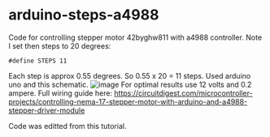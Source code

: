 # arduino-steps-a4988
Code for controlling stepper motor 42byghw811 with a4988 controller. Note I set then steps to 20 degrees:
```
#define STEPS 11
```
Each step is approx 0.55 degrees. So 0.55 x 20 = 11 steps.
Used arduino uno and this schematic.
![image](https://user-images.githubusercontent.com/59022605/216776515-3f50ee40-9374-4105-a81b-fc479b816cd0.png)
For optimal results use 12 volts and 0.2 ampere.
Full wiring guide here:
https://circuitdigest.com/microcontroller-projects/controlling-nema-17-stepper-motor-with-arduino-and-a4988-stepper-driver-module

Code was editted from this tutorial.
